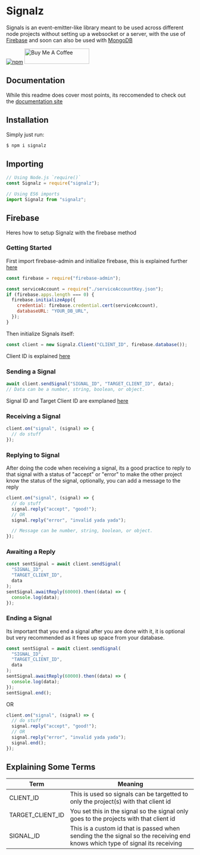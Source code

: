 # Signalz

Signals is an event-emitter-like library meant to be used across different node projects without setting up a websocket or a server, with the use of [Firebase](https://firebase.com) and soon can also be used with [MongoDB](https://www.mongodb.com/)

[![npm](https://nodei.co/npm/signalz.png)](https://www.npmjs.com/package/signalz)
<a href="https://www.buymeacoffee.com/roniemartinez" target="_blank"><img src="https://cdn.buymeacoffee.com/buttons/default-orange.png" alt="Buy Me A Coffee" height="41" width="174"></a>

## Documentation

While this readme does cover most points, its reccomended to check out the [documentation site](https://signalz.js.org/)

## Installation

Simply just run:

```sh
$ npm i signalz
```

## Importing

```js
// Using Node.js `require()`
const Signalz = require("signalz");

// Using ES6 imports
import Signalz from "signalz";
```

## Firebase

Heres how to setup Signalz with the firebase method

### Getting Started

First import firebase-admin and initialize firebase, this is explained further [here](https://firebase.google.com/docs/admin/setup/#initialize-sdk)

```js
const firebase = require("firebase-admin");

const serviceAccount = require("./serviceAccountKey.json");
if (firebase.apps.length === 0) {
  firebase.initializeApp({
    credential: firebase.credential.cert(serviceAccount),
    databaseURL: "YOUR_DB_URL",
  });
}
```

Then initialize Signals itself:

```js
const client = new Signalz.Client("CLIENT_ID", firebase.database());
```

Client ID is explained [here](#explaining-some-terms)

### Sending a Signal

```js
await client.sendSignal("SIGNAL_ID", "TARGET_CLIENT_ID", data);
// Data can be a number, string, boolean, or object.
```

Signal ID and Target Client ID are exmplaned [here](#explaining-some-terms)

### Receiving a Signal

```js
client.on("signal", (signal) => {
  // do stuff
});
```

### Replying to Signal

After doing the code when receiving a signal, its a good practice to reply to that signal with a status of "accept" or "error" to make the other project know the status of the signal, optionally, you can add a message to the reply

```js
client.on("signal", (signal) => {
  // do stuff
  signal.reply("accept", "good!");
  // OR
  signal.reply("error", "invalid yada yada");

  // Message can be number, string, boolean, or object.
});
```

### Awaiting a Reply

```js
const sentSignal = await client.sendSignal(
  "SIGNAL_ID",
  "TARGET_CLIENT_ID",
  data
);
sentSignal.awaitReply(60000).then((data) => {
  console.log(data);
});
```

### Ending a Signal

Its important that you end a signal after you are done with it, it is optional but very recommended as it frees up space from your database.

```js
const sentSignal = await client.sendSignal(
  "SIGNAL_ID",
  "TARGET_CLIENT_ID",
  data
);
sentSignal.awaitReply(60000).then((data) => {
  console.log(data);
});
sentSignal.end();
```

OR

```js
client.on("signal", (signal) => {
  // do stuff
  signal.reply("accept", "good!");
  // OR
  signal.reply("error", "invalid yada yada");
  signal.end();
});
```

## Explaining Some Terms

| Term             | Meaning                                                                                                                      |
| ---------------- | ---------------------------------------------------------------------------------------------------------------------------- |
| CLIENT_ID        | This is used so signals can be targetted to only the project(s) with that client id                                          |
| TARGET_CLIENT_ID | You set this in the signal so the signal only goes to the projects with that client id                                       |
| SIGNAL_ID        | This is a custom id that is passed when sending the the signal so the receiving end knows which type of signal its receiving |
